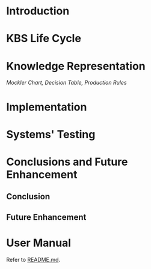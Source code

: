 # Introduction


# KBS Life Cycle


# Knowledge Representation
_Mockler Chart, Decision Table, Production Rules_

# Implementation


# Systems' Testing


# Conclusions and Future Enhancement
## Conclusion


## Future Enhancement


# User Manual
Refer to [README.md](./README.md).